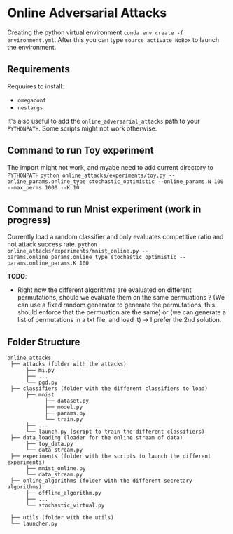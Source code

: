 # Online Adversarial Attacks

Creating the python virtual environment `conda env create -f environment.yml`. 
After this you can type `source activate NoBox` to launch the environment.

## Requirements
Requuires to install:
- `omegaconf`
- `nestargs`

It's also useful to add the `online_adversarial_attacks` path to your `PYTHONPATH`.
Some scripts might not work otherwise.


## Command to run Toy experiment
The import might not work, and myabe need to add current directory to `PYTHONPATH`
`python online_attacks/experiments/toy.py --online_params.online_type stochastic_optimistic --online_params.N 100 --max_perms 1000 --K 10 `

## Command to run Mnist experiment (work in progress)
Currently load a random classifier and only evaluates competitive ratio and not attack success rate.
`python online_attacks/experiments/mnist_online.py --params.online_params.online_type stochastic_optimistic --params.online_params.K 100`

**TODO**:
- Right now the different algorithms are evaluated on different permutations, should we evaluate them on the same permuations ? (We can use a fixed random generator to generate the permutations, this should enforce that the permuation are the same) or (we can generate a list of permutations in a txt file, and load it) -> I prefer the 2nd solution.  

## Folder Structure
```
online_attacks
 ├── attacks (folder with the attacks)
      ├── mi.py
      ├── ...
      └── pgd.py
 ├── classifiers (folder with the different classifiers to load)
      ├── mnist
            ├── dataset.py
            ├── model.py
            ├── params.py
            └── train.py
      ├── ...
      └── launch.py (script to train the different classifiers)
 ├── data_loading (loader for the online stream of data)
      ├── toy_data.py
      └── data_stream.py
 ├── experiments (folder with the scripts to launch the different experiments)
      ├── mnist_online.py
      └── data_stream.py
 ├── online_algorithms (folder with the different secretary algorithms)
      ├── offline_algorithm.py
      ├── ...
      └── stochastic_virtual.py

 ├── utils (folder with the utils)
 └── launcher.py
```
